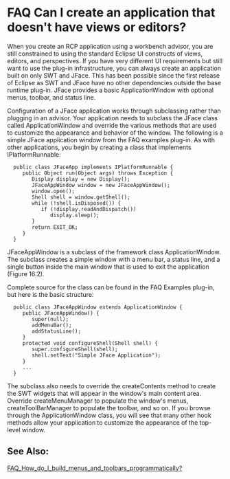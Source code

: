 

FAQ Can I create an application that doesn't have views or editors?
===================================================================

When you create an RCP application using a workbench advisor, you are still constrained to using the standard Eclipse UI constructs of views, editors, and perspectives. If you have very different UI requirements but still want to use the plug-in infrastructure, you can always create an application built on only SWT and JFace. This has been possible since the first release of Eclipse as SWT and JFace have no other dependencies outside the base runtime plug-in. JFace provides a basic ApplicationWindow with optional menus, toolbar, and status line.

  
Configuration of a JFace application works through subclassing rather than plugging in an advisor. Your application needs to subclass the JFace class called ApplicationWindow and override the various methods that are used to customize the appearance and behavior of the window. The following is a simple JFace application window from the FAQ examples plug-in. As with other applications, you begin by creating a class that implements IPlatformRunnable:

      public class JFaceApp implements IPlatformRunnable {
         public Object run(Object args) throws Exception {
            Display display = new Display();
            JFaceAppWindow window = new JFaceAppWindow();
            window.open();
            Shell shell = window.getShell();
            while (!shell.isDisposed()) {
               if (!display.readAndDispatch())
                  display.sleep();
            }
            return EXIT_OK;
         }
      }

JFaceAppWindow is a subclass of the framework class ApplicationWindow. The subclass creates a simple window with a menu bar, a status line, and a single button inside the main window that is used to exit the application (Figure 16.2).

Complete source for the class can be found in the FAQ Examples plug-in, but here is the basic structure:

      public class JFaceAppWindow extends ApplicationWindow {
         public JFaceAppWindow() {
            super(null);
            addMenuBar();
            addStatusLine();
         }
         protected void configureShell(Shell shell) {
            super.configureShell(shell);
            shell.setText("Simple JFace Application");
         }
         ...
      }

The subclass also needs to override the createContents method to create the SWT widgets that will appear in the window's main content area. Override createMenuManager to populate the window's menus, createToolBarManager to populate the toolbar, and so on. If you browse through the ApplicationWindow class, you will see that many other hook methods allow your application to customize the appearance of the top-level window.

  

See Also:
---------

[FAQ\_How\_do\_I\_build\_menus\_and\_toolbars\_programmatically?](./FAQ_How_do_I_build_menus_and_toolbars_programmatically.md "FAQ How do I build menus and toolbars programmatically?")

